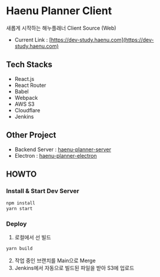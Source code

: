 # Haenu Planner Client
새롭게 시작하는 해누플래너 Client Source (Web)
- Current Link : [https://dev-study.haenu.com](https://dev-study.haenu.com)

## Tech Stacks
- React.js
- React Router
- Babel
- Webpack
- AWS S3
- Cloudflare
- Jenkins

## Other Project
- Backend Server : [haenu-planner-server](https://github.com/dokdo2013/haenu-planner-server)
- Electron : [haenu-planner-electron](https://github.com/dokdo2013/haenu-planner-electron)

## HOWTO
### Install & Start Dev Server
```bash
npm install
yarn start
```

### Deploy
1. 로컬에서 선 빌드
```bash
yarn build
```
2. 작업 중인 브랜치를 Main으로 Merge
3. Jenkins에서 자동으로 빌드된 파일을 받아 S3에 업로드


